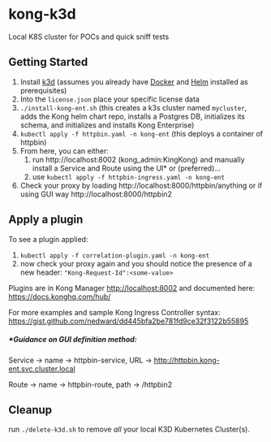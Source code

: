 # kong-k3d

Local K8S cluster for POCs and quick sniff tests



## Getting Started

1. Install [k3d](https://k3d.io) (assumes you already have [Docker](https://docs.docker.com/get-docker/) and [Helm](https://helm.sh/docs/intro/install/) installed as prerequisites)
2. Into the `license.json` place your specific license data
3. `./install-kong-ent.sh` (this creates a k3s cluster named `mycluster`, adds the Kong helm chart repo, installs a Postgres DB, initializes its schema, and initializes and installs Kong Enterprise)
4. `kubectl apply -f httpbin.yaml -n kong-ent` (this deploys a container of httpbin)
5. From here, you can either:
   1. run http://localhost:8002 (kong_admin:KingKong) and manually install a Service and Route using the UI* or (preferred)...
   2. use `kubectl apply -f httpbin-ingress.yaml -n kong-ent`
6. Check your proxy by loading http://localhost:8000/httpbin/anything or if using GUI way http://localhost:8000/httpbin2

## Apply a plugin

To see a plugin applied:

1. `kubectl apply -f correlation-plugin.yaml -n kong-ent`
2. now check your proxy again and you should notice the presence of a new header: `"Kong-Request-Id":<some-value>`

Plugins are in Kong Manager <http://localhost:8002> and documented here: https://docs.konghq.com/hub/

For more examples and sample Kong Ingress Controller syntax: https://gist.github.com/nedward/dd445bfa2be781fd9ce32f3122b55895

##### *Guidance on GUI definition method:

Service -> name -> httpbin-service, URL -> http://httpbin.kong-ent.svc.cluster.local

Route -> name -> httpbin-route, path -> /httpbin2

## Cleanup

run `./delete-k3d.sh` to remove *all* your local K3D Kubernetes Cluster(s).

